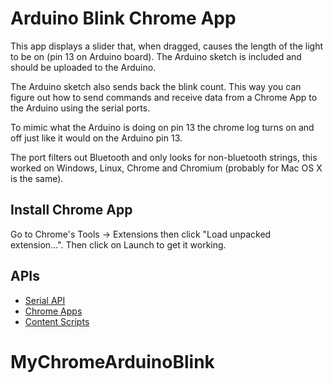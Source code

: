 # Arduino Blink Chrome App

This app displays a slider that, when dragged, causes the length of the light to be on (pin 13 on Arduino board). The Arduino sketch is included and should be uploaded to the Arduino.

The Arduino sketch also sends back the blink count. This way you can figure out how to send commands and receive data from a Chrome App to the Arduino using the serial ports.

To mimic what the Arduino is doing on pin 13 the chrome log turns on and off just like it would on the Arduino pin 13.

The port filters out Bluetooth and only looks for non-bluetooth strings, this worked on Windows, Linux, Chrome and Chromium (probably for Mac OS X is the same).

## Install Chrome App

Go to Chrome's Tools -> Extensions then click "Load unpacked extension...". Then click on Launch to get it working.

## APIs

* [Serial API](https://developer.chrome.com/apps/app_serial)
* [Chrome Apps](https://developer.chrome.com/apps/about_apps)
* [Content Scripts](https://developer.chrome.com/extensions/content_scripts)

# MyChromeArduinoBlink

